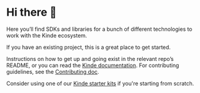 # Hi there 👋

Here you’ll find SDKs and libraries for a bunch of different technologies to work with the Kinde ecosystem.

If you have an existing project, this is a great place to get started.

Instructions on how to get up and going exist in the relevant repo’s README, or you can read the [Kinde documentation](https://kinde.com/docs). For contributing guidelines, see the [Contributing doc](https://github.com/kinde-oss/.github/blob/main/.github/CONTRIBUTING.md).

Consider using one of our [Kinde starter kits](https://github.com/kinde-starter-kits) if you're starting from scratch.
